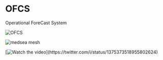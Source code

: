 # OFCS
Operational ForeCast System

![OFCS](https://user-images.githubusercontent.com/49677435/145397657-7cde986c-3a73-42b7-b963-f63bb1934e25.png)

![medsea mesh](https://user-images.githubusercontent.com/49677435/145397748-edd0e9da-511b-4a14-abae-40abbab92563.png)

[![Watch the video]('https://www.hizliresim.com/e6czi73')](https://twitter.com/i/status/1375373518955802624)
